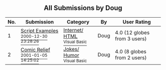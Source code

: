 ﻿<div align="center">

## All Submissions by Doug

</div>

No.  | Submission | Category | By   | User Rating
---- | ---------- | -------- | ---- | -----------
1 | [Script Examples<br /><sup>2000-12-30 23:28:26</sup>](https://github.com/Planet-Source-Code/doug-script-examples__1-13970) | [Internet/ HTML<br /><sup>Visual Basic</sup>](../ByCategory/internet-html__1-34.md) | Doug | 4.0 (12 globes from 3 users)
2 | [Comic Relief<br /><sup>2001-01-05 14:25:02</sup>](https://github.com/Planet-Source-Code/doug-comic-relief__1-14160) | [Jokes/ Humor<br /><sup>Visual Basic</sup>](../ByCategory/jokes-humor__1-40.md) | Doug | 4.0 (8 globes from 2 users)
